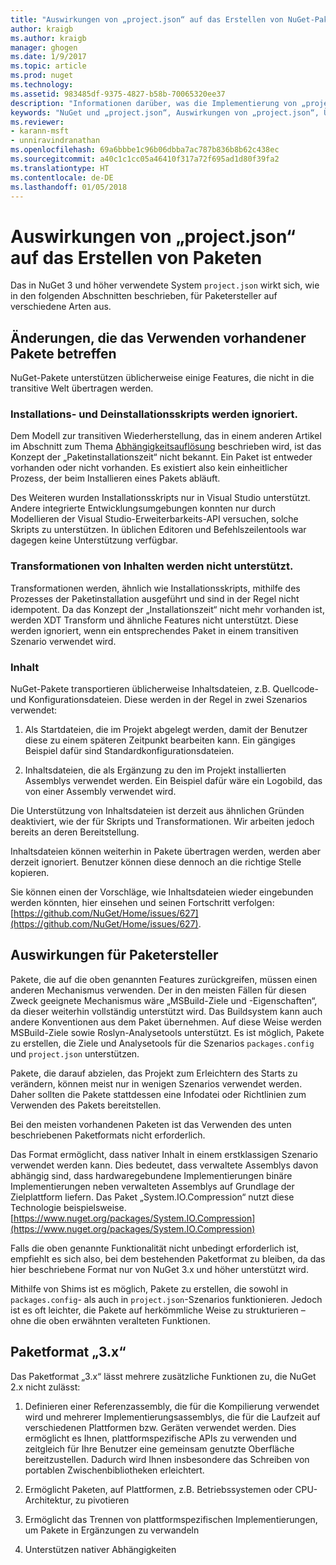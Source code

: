 ```yaml
---
title: "Auswirkungen von „project.json“ auf das Erstellen von NuGet-Paketen | Microsoft-Dokumentation"
author: kraigb
ms.author: kraigb
manager: ghogen
ms.date: 1/9/2017
ms.topic: article
ms.prod: nuget
ms.technology: 
ms.assetid: 983485df-9375-4827-b58b-70065320ee37
description: "Informationen darüber, was die Implementierung von „project.json“ in NuGet 3.x für Paketersteller bedeutet, z.B. nicht unterstützte Features und Paketformate sowie nicht unterstützter Inhalt."
keywords: "NuGet und „project.json“, Auswirkungen von „project.json“, Überlegungen zur Paketerstellung, Features von „project.json“"
ms.reviewer:
- karann-msft
- unniravindranathan
ms.openlocfilehash: 69a6bbbe1c96b06dbba7ac787b836b8b62c438ec
ms.sourcegitcommit: a40c1c1cc05a46410f317a72f695ad1d80f39fa2
ms.translationtype: HT
ms.contentlocale: de-DE
ms.lasthandoff: 01/05/2018
---
```

# <a name="impact-of-projectjson-when-creating-packages"></a>Auswirkungen von „project.json“ auf das Erstellen von Paketen

Das in NuGet 3 und höher verwendete System `project.json` wirkt sich, wie in den folgenden Abschnitten beschrieben, für Paketersteller auf verschiedene Arten aus.

## <a name="changes-affecting-existing-packages-usage"></a>Änderungen, die das Verwenden vorhandener Pakete betreffen

NuGet-Pakete unterstützen üblicherweise einige Features, die nicht in die transitive Welt übertragen werden.

### <a name="install-and-uninstall-scripts-are-ignored"></a>Installations- und Deinstallationsskripts werden ignoriert.

Dem Modell zur transitiven Wiederherstellung, das in einem anderen Artikel im Abschnitt zum Thema [Abhängigkeitsauflösung](../consume-packages/dependency-resolution.md#dependency-resolution-with-packagereference-and-projectjson) beschrieben wird, ist das Konzept der „Paketinstallationszeit“ nicht bekannt. Ein Paket ist entweder vorhanden oder nicht vorhanden. Es existiert also kein einheitlicher Prozess, der beim Installieren eines Pakets abläuft.

Des Weiteren wurden Installationsskripts nur in Visual Studio unterstützt. Andere integrierte Entwicklungsumgebungen konnten nur durch Modellieren der Visual Studio-Erweiterbarkeits-API versuchen, solche Skripts zu unterstützen. In üblichen Editoren und Befehlszeilentools war dagegen keine Unterstützung verfügbar.

### <a name="content-transforms-are-not-supported"></a>Transformationen von Inhalten werden nicht unterstützt.

Transformationen werden, ähnlich wie Installationsskripts, mithilfe des Prozesses der Paketinstallation ausgeführt und sind in der Regel nicht idempotent. Da das Konzept der „Installationszeit“ nicht mehr vorhanden ist, werden XDT Transform und ähnliche Features nicht unterstützt. Diese werden ignoriert, wenn ein entsprechendes Paket in einem transitiven Szenario verwendet wird.


### <a name="content"></a>Inhalt

NuGet-Pakete transportieren üblicherweise Inhaltsdateien, z.B. Quellcode- und Konfigurationsdateien. Diese werden in der Regel in zwei Szenarios verwendet:

1. Als Startdateien, die im Projekt abgelegt werden, damit der Benutzer diese zu einem späteren Zeitpunkt bearbeiten kann. Ein gängiges Beispiel dafür sind Standardkonfigurationsdateien.

2. Inhaltsdateien, die als Ergänzung zu den im Projekt installierten Assemblys verwendet werden. Ein Beispiel dafür wäre ein Logobild, das von einer Assembly verwendet wird.

Die Unterstützung von Inhaltsdateien ist derzeit aus ähnlichen Gründen deaktiviert, wie der für Skripts und Transformationen. Wir arbeiten jedoch bereits an deren Bereitstellung.

Inhaltsdateien können weiterhin in Pakete übertragen werden, werden aber derzeit ignoriert. Benutzer können diese dennoch an die richtige Stelle kopieren.

Sie können einen der Vorschläge, wie Inhaltsdateien wieder eingebunden werden könnten, hier einsehen und seinen Fortschritt verfolgen: [https://github.com/NuGet/Home/issues/627](https://github.com/NuGet/Home/issues/627).

## <a name="impact-for-package-authors"></a>Auswirkungen für Paketersteller

Pakete, die auf die oben genannten Features zurückgreifen, müssen einen anderen Mechanismus verwenden. Der in den meisten Fällen für diesen Zweck geeignete Mechanismus wäre „MSBuild-Ziele und -Eigenschaften“, da dieser weiterhin vollständig unterstützt wird. Das Buildsystem kann auch andere Konventionen aus dem Paket übernehmen. Auf diese Weise werden MSBuild-Ziele sowie Roslyn-Analysetools unterstützt. Es ist möglich, Pakete zu erstellen, die Ziele und Analysetools für die Szenarios `packages.config` und `project.json` unterstützen.

Pakete, die darauf abzielen, das Projekt zum Erleichtern des Starts zu verändern, können meist nur in wenigen Szenarios verwendet werden. Daher sollten die Pakete stattdessen eine Infodatei oder Richtlinien zum Verwenden des Pakets bereitstellen.

Bei den meisten vorhandenen Paketen ist das Verwenden des unten beschriebenen Paketformats nicht erforderlich.

Das Format ermöglicht, dass nativer Inhalt in einem erstklassigen Szenario verwendet werden kann. Dies bedeutet, dass verwaltete Assemblys davon abhängig sind, dass hardwaregebundene Implementierungen binäre Implementierungen neben verwalteten Assemblys auf Grundlage der Zielplattform liefern. Das Paket „System.IO.Compression“ nutzt diese Technologie beispielsweise. [https://www.nuget.org/packages/System.IO.Compression](https://www.nuget.org/packages/System.IO.Compression)

Falls die oben genannte Funktionalität nicht unbedingt erforderlich ist, empfiehlt es sich also, bei dem bestehenden Paketformat zu bleiben, da das hier beschriebene Format nur von NuGet 3.x und höher unterstützt wird.

Mithilfe von Shims ist es möglich, Pakete zu erstellen, die sowohl in `packages.config`- als auch in `project.json`-Szenarios funktionieren. Jedoch ist es oft leichter, die Pakete auf herkömmliche Weise zu strukturieren – ohne die oben erwähnten veralteten Funktionen.


## <a name="3x-package-format"></a>Paketformat „3.x“  ##

Das Paketformat „3.x“ lässt mehrere zusätzliche Funktionen zu, die NuGet 2.x nicht zulässt:

1. Definieren einer Referenzassembly, die für die Kompilierung verwendet wird und mehrerer Implementierungsassemblys, die für die Laufzeit auf verschiedenen Plattformen bzw. Geräten verwendet werden. Dies ermöglicht es Ihnen, plattformspezifische APIs zu verwenden und zeitgleich für Ihre Benutzer eine gemeinsam genutzte Oberfläche bereitzustellen. Dadurch wird Ihnen insbesondere das Schreiben von portablen Zwischenbibliotheken erleichtert.

2. Ermöglicht Paketen, auf Plattformen, z.B. Betriebssystemen oder CPU-Architektur, zu pivotieren

3. Ermöglicht das Trennen von plattformspezifischen Implementierungen, um Pakete in Ergänzungen zu verwandeln

4. Unterstützen nativer Abhängigkeiten